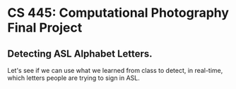 # CS 445: Computational Photography Final Project

## Detecting ASL Alphabet Letters.

Let's see if we can use what we learned from class to detect, in real-time, which letters people are trying to sign in ASL.
